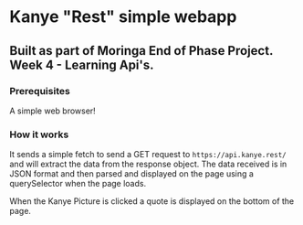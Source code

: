 # Kanye "Rest" simple webapp

## Built as part of Moringa End of Phase Project. Week 4 - Learning Api's.


### Prerequisites

A simple web browser!

### How it works

It sends a simple fetch to send a GET request to `https://api.kanye.rest/` and will extract the data from the response object. The data received is in JSON format and then parsed and displayed on the page using a querySelector when the page loads.

When the Kanye Picture is clicked a quote is displayed on the bottom of the page.